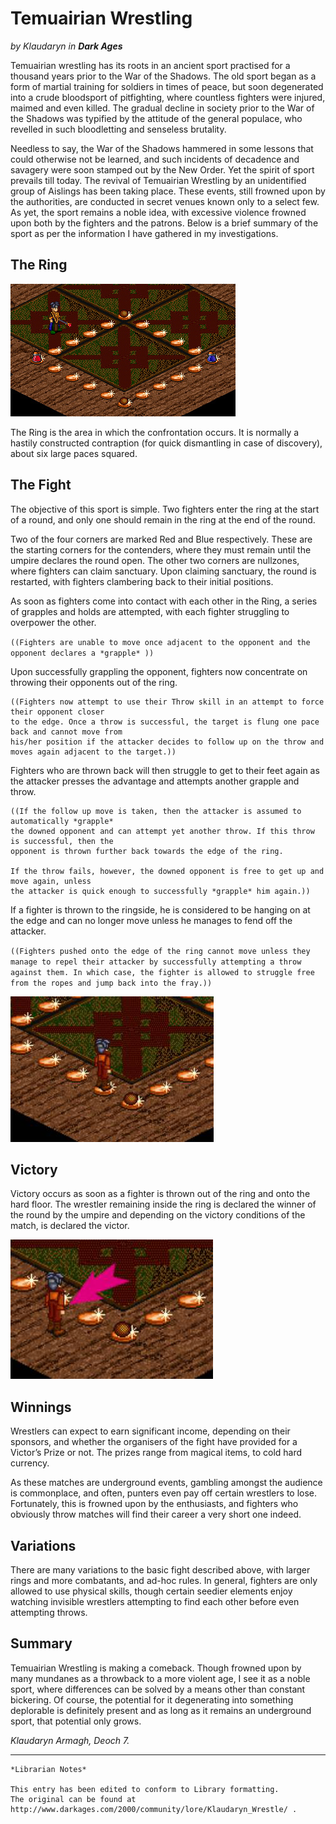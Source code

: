 # Temuairian Wrestling

_by Klaudaryn in_ ___Dark Ages___
 
Temuairian wrestling has its roots in an ancient sport practised for a thousand years prior to the War of the Shadows. The old sport began as a form of martial training for soldiers in times of peace, but soon degenerated into a crude bloodsport of pitfighting, where countless fighters were injured, maimed and even killed. The gradual decline in society prior to the War of the Shadows was typified by the attitude of the general populace, who revelled in such bloodletting and senseless brutality.
 
Needless to say, the War of the Shadows hammered in some lessons that could otherwise not be learned, and such incidents of decadence and savagery were soon stamped out by the New Order. Yet the spirit of sport prevails till today. The revival of Temuairian Wrestling by an unidentified group of Aislings has been taking place. These events, still frowned upon by the authorities, are conducted in secret venues known only to a select few. As yet, the sport remains a noble idea, with excessive violence frowned upon both by the fighters and the patrons. Below is a brief summary of the sport as per the information I have gathered in my investigations.
 
## The Ring
 
![](images/klaudaryn_wrestling_1.png)
 
The Ring is the area in which the confrontation occurs. It is normally a hastily constructed contraption (for quick dismantling in case of discovery), about six large paces squared.
 
## The Fight
 
The objective of this sport is simple. Two fighters enter the ring at the start of a round, and only one should remain in the ring at the end of the round.
 
Two of the four corners are marked Red and Blue respectively. These are the starting corners for the contenders, where they must remain until the umpire declares the round open. The other two corners are nullzones, where fighters can claim sanctuary. Upon claiming sanctuary, the round is restarted, with fighters clambering back to their initial positions.
 
As soon as fighters come into contact with each other in the Ring, a series of grapples and holds are attempted, with each fighter struggling to overpower the other.
 
`((Fighters are unable to move once adjacent to the opponent and the opponent declares a *grapple* ))`
 
Upon successfully grappling the opponent, fighters now concentrate on throwing their opponents out of the ring.

```
((Fighters now attempt to use their Throw skill in an attempt to force their opponent closer 
to the edge. Once a throw is successful, the target is flung one pace back and cannot move from 
his/her position if the attacker decides to follow up on the throw and moves again adjacent to the target.))
```
 
Fighters who are thrown back will then struggle to get to their feet again as the attacker presses the advantage and attempts another grapple and throw.
 
```
((If the follow up move is taken, then the attacker is assumed to automatically *grapple* 
the downed opponent and can attempt yet another throw. If this throw is successful, then the 
opponent is thrown further back towards the edge of the ring.

If the throw fails, however, the downed opponent is free to get up and move again, unless 
the attacker is quick enough to successfully *grapple* him again.))
```

If a fighter is thrown to the ringside, he is considered to be hanging on at the edge and can no longer move unless he manages to fend off the attacker.
 
`((Fighters pushed onto the edge of the ring cannot move unless they manage to repel their attacker by successfully attempting a throw against them. In which case, the fighter is allowed to struggle free from the ropes and jump back into the fray.))`

![](images/klaudaryn_wrestling_2.png)

## Victory
 
Victory occurs as soon as a fighter is thrown out of the ring and onto the hard floor. The wrestler remaining inside the ring is declared the winner of the round by the umpire and depending on the victory conditions of the match, is declared the victor.
 
![](images/klaudaryn_wrestling_3.png)
 
## Winnings
 
Wrestlers can expect to earn significant income, depending on their sponsors, and whether the organisers of the fight have provided for a Victor’s Prize or not. The prizes range from magical items, to cold hard currency.
 
As these matches are underground events, gambling amongst the audience is commonplace, and often, punters even pay off certain wrestlers to lose. Fortunately, this is frowned upon by the enthusiasts, and fighters who obviously throw matches will find their career a very short one indeed.
 
## Variations
 
There are many variations to the basic fight described above, with larger rings and more combatants, and ad-hoc rules. In general, fighters are only allowed to use physical skills, though certain seedier elements enjoy watching invisible wrestlers attempting to find each other before even attempting throws.
 
## Summary
 
Temuairian Wrestling is making a comeback. Though frowned upon by many mundanes as a throwback to a more violent age, I see it as a noble sport, where differences can be solved by a means other than constant bickering. Of course, the potential for it degenerating into something deplorable is definitely present and as long as it remains an underground sport, that potential only grows.
 
_Klaudaryn Armagh, Deoch 7._

***

```
*Librarian Notes*

This entry has been edited to conform to Library formatting.
The original can be found at http://www.darkages.com/2000/community/lore/Klaudaryn_Wrestle/ .
```
